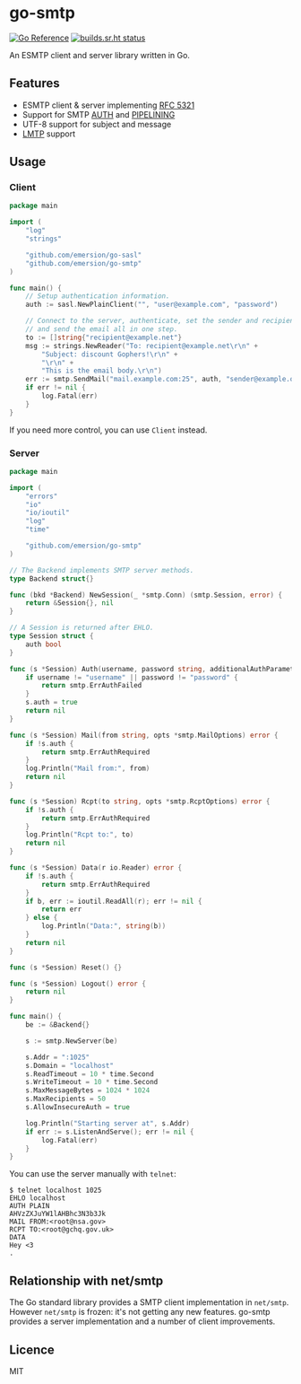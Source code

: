 # go-smtp

[![Go Reference](https://pkg.go.dev/badge/github.com/emersion/go-smtp.svg)](https://pkg.go.dev/github.com/emersion/go-smtp)
[![builds.sr.ht status](https://builds.sr.ht/~emersion/go-smtp/commits.svg)](https://builds.sr.ht/~emersion/go-smtp/commits?)

An ESMTP client and server library written in Go.

## Features

* ESMTP client & server implementing [RFC 5321](https://tools.ietf.org/html/rfc5321)
* Support for SMTP [AUTH](https://tools.ietf.org/html/rfc4954) and [PIPELINING](https://tools.ietf.org/html/rfc2920)
* UTF-8 support for subject and message
* [LMTP](https://tools.ietf.org/html/rfc2033) support

## Usage

### Client

```go
package main

import (
	"log"
	"strings"

	"github.com/emersion/go-sasl"
	"github.com/emersion/go-smtp"
)

func main() {
	// Setup authentication information.
	auth := sasl.NewPlainClient("", "user@example.com", "password")

	// Connect to the server, authenticate, set the sender and recipient,
	// and send the email all in one step.
	to := []string{"recipient@example.net"}
	msg := strings.NewReader("To: recipient@example.net\r\n" +
		"Subject: discount Gophers!\r\n" +
		"\r\n" +
		"This is the email body.\r\n")
	err := smtp.SendMail("mail.example.com:25", auth, "sender@example.org", to, msg)
	if err != nil {
		log.Fatal(err)
	}
}
```

If you need more control, you can use `Client` instead.

### Server

```go
package main

import (
	"errors"
	"io"
	"io/ioutil"
	"log"
	"time"

	"github.com/emersion/go-smtp"
)

// The Backend implements SMTP server methods.
type Backend struct{}

func (bkd *Backend) NewSession(_ *smtp.Conn) (smtp.Session, error) {
	return &Session{}, nil
}

// A Session is returned after EHLO.
type Session struct {
	auth bool
}

func (s *Session) Auth(username, password string, additionalAuthParameters smtp.AuthParameter) error {
	if username != "username" || password != "password" {
		return smtp.ErrAuthFailed
	}
	s.auth = true
	return nil
}

func (s *Session) Mail(from string, opts *smtp.MailOptions) error {
	if !s.auth {
		return smtp.ErrAuthRequired
	}
	log.Println("Mail from:", from)
	return nil
}

func (s *Session) Rcpt(to string, opts *smtp.RcptOptions) error {
	if !s.auth {
		return smtp.ErrAuthRequired
	}
	log.Println("Rcpt to:", to)
	return nil
}

func (s *Session) Data(r io.Reader) error {
	if !s.auth {
		return smtp.ErrAuthRequired
	}
	if b, err := ioutil.ReadAll(r); err != nil {
		return err
	} else {
		log.Println("Data:", string(b))
	}
	return nil
}

func (s *Session) Reset() {}

func (s *Session) Logout() error {
	return nil
}

func main() {
	be := &Backend{}

	s := smtp.NewServer(be)

	s.Addr = ":1025"
	s.Domain = "localhost"
	s.ReadTimeout = 10 * time.Second
	s.WriteTimeout = 10 * time.Second
	s.MaxMessageBytes = 1024 * 1024
	s.MaxRecipients = 50
	s.AllowInsecureAuth = true

	log.Println("Starting server at", s.Addr)
	if err := s.ListenAndServe(); err != nil {
		log.Fatal(err)
	}
}
```

You can use the server manually with `telnet`:
```
$ telnet localhost 1025
EHLO localhost
AUTH PLAIN
AHVzZXJuYW1lAHBhc3N3b3Jk
MAIL FROM:<root@nsa.gov>
RCPT TO:<root@gchq.gov.uk>
DATA
Hey <3
.
```

## Relationship with net/smtp

The Go standard library provides a SMTP client implementation in `net/smtp`.
However `net/smtp` is frozen: it's not getting any new features. go-smtp
provides a server implementation and a number of client improvements.

## Licence

MIT

